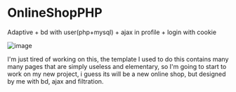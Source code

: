 # OnlineShopPHP

Adaptive + bd with user(php+mysql) + ajax in profile + login with cookie

![image](https://github.com/user-attachments/assets/cbb49372-afaa-48ea-b424-1b301e0b1f64)


I'm just tired of working on this, the template I used to do this contains many many pages that are simply useless and elementary, so I'm going to start to work on my new project, i guess its will be a new online shop, but designed by me with bd, ajax and filtration.
